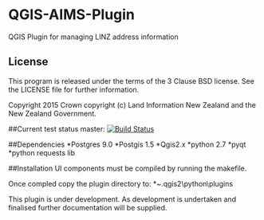 # QGIS-AIMS-Plugin
QGIS Plugin for managing LINZ address information

## License

This program is released under the terms of the 3 Clause BSD license. See the 
LICENSE file for further information.

Copyright 2015 Crown copyright (c) Land Information New Zealand and the New
Zealand Government.

##Current test status master: 
[![Build Status](https://travis-ci.org/linz/QGIS-AIMS-Plugin.svg?branch=master)](https://travis-ci.org/linz/QGIS-AIMS-Plugin)


##Dependencies
	*Postgres 9.0
	*Postgis 1.5
	*Qgis2.x
	*python 2.7
	*pyqt
	*python requests lib
	

##Installation
UI components must be compiled by running the makefile.

Once compled copy the plugin directory to:
 *~\.qgis2\python\plugins
 
 This plugin is under development. As development is undertaken and finalised further documentation will be supplied. 


 
